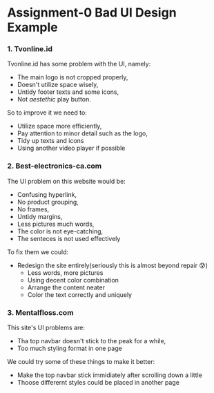 # Assignment-0 Bad UI Design Example
### 1. Tvonline.id

Tvonline.id has some problem with the UI, namely: 
- The main logo is not cropped properly,
- Doesn't utilize space wisely,
- Untidy footer texts and some icons,
- Not *aestethic* play button.

So to improve it we need to:
- Utilize space more efficiently,
- Pay attention to minor detail such as the logo,
- Tidy up texts and icons
- Using another video player if possible

### 2. Best-electronics-ca.com

The UI problem on this website would be:
- Confusing hyperlink,
- No product grouping,
- No frames,
- Untidy margins,
- Less pictures much words,
- The color is not eye-catching,
- The senteces is not used effectively

To fix them we could:
- Redesign the site entirely(seriously this is almost beyond repair :cold_sweat:)
  - Less words, more pictures
  - Using decent color combination
  - Arrange the content neater
  - Color the text correctly and uniquely
  
### 3. Mentalfloss.com

This site's UI problems are:
- Tha top navbar doesn't stick to the peak for a while,
- Too much styling format in one page

We could try some of these things to make it better:
- Make the top navbar stick immidiately after scrolling down a little
- Thoose differernt styles could be placed in another page
